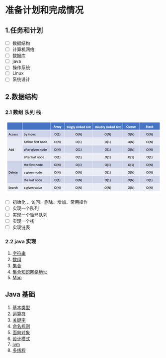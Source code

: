 # 准备计划和完成情况

## 1.任务和计划

- [ ] 数据结构
- [ ] 计算机网络
- [ ] 数据库
- [ ] java
- [ ] 操作系统
- [ ] Linux
- [ ] 系统设计

## 2.数据结构

### 2.1 数组 队列 栈

![复杂度](picture/时间复杂度-基本数据结构.png)

- [ ] 初始化 、访问、删除、增加、常用操作
- [ ] 实现一个队列
- [ ] 实现一个循环队列
- [ ] 实现一个栈
- [ ] 实现链表
  
### 2.2 java 实现

1. [字符串](algorithmSourceCode/string.md)
2. [数组](algorithmSourceCode/array.md)
3. [集合](algorithmSourceCode/Collection.md)
4. [集合知识网络地址](https://mp.weixin.qq.com/s?__biz=MzI4Njg5MDA5NA==&mid=2247484122&idx=1&sn=c3bd6436b3e661ae15cb9d7154d82b89&chksm=ebd743dbdca0cacdcb272576f4be48c466bd73160a87227314e8fb21d5e4f9156c23902198ab&scene=21#wechat_redirect)
5. [Map](algorithmSourceCode/Map.md)

## Java 基础

1. [基本类型](javaBasicKnowledge\基本类型.md)
2. [运算符](javaBasicKnowledge\运算符.md)
3. [关键字](javaBasicKnowledge\java关键字.md)
4. [命名规则](javaBasicKnowledge\java命名规则.md)
5. [面向对象](javaBasicKnowledge\面向对象.md)
6. [设计模式](javaBasicKnowledge\设计模式.md)
7. [jvm](javaBasicKnowledge\jvm.md)
8. [多线程](javaBasicKnowledge\多线程.md)